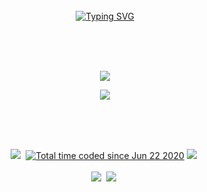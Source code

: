 <div align="center">
<br><br><br>

<!-- Don't just fork or copy it. Star it, please 🥺  -->

[![Typing SVG](https://readme-typing-svg.herokuapp.com?font=Oleo+Script&color=9D9ED2&size=35&center=true&vCenter=true&width=404&height=53&lines=%E3%80%80%E3%80%80Hi+there%2C+I'm+%EB%B0%B0%EC%98%81%EB%AF%BC.+%E3%80%80%E3%80%80)](https://git.io/typing-svg)

<br><br><br>

![](https://github-readme-streak-stats.herokuapp.com/?user=youngmin109&theme=dark&hide_border=true)

![](https://github-readme-stats.vercel.app/api/top-langs/?username=youngmin109&layout=compact&theme=material-palenight&hide_border=true&bg_color=20232a&icon_color=E3E3E3A8&text_color=fff&title_color=918FE0&count_private=true&langs_count=8&card_width=360)

<br><br><br>

<p align="center">
  <a href="https://hits.seeyoufarm.com"><img src="https://hits.seeyoufarm.com/api/count/incr/badge.svg?url=https%3A%2F%2Fgithub.com%2Fyoungmin109&count_bg=%233573CD&title_bg=%23555555&icon=github.svg&icon_color=%23E7E7E7&title=hits&edge_flat=false"/></a>&nbsp 
  <a href="https://wakatime.com/@a9ec6db8-5ed2-44b8-8c20-d69280103581"><img src="https://wakatime.com/badge/user/a9ec6db8-5ed2-44b8-8c20-d69280103581.svg" alt="Total time coded since Jun 22 2020" /></a>
  <a href="mailto:youngmin109@gmail.com"><img src="https://img.shields.io/badge/Gmail-d14836?style=flat-square&logo=Gmail&logoColor=white&link=youngmin109@gmail.com"/></a>&nbsp
 <br/><br/>
  <a href="https://dev-youngmin.tistory.com/"><img src="https://img.shields.io/badge/tistory blog-000000?style=flat-square&logo=Tistory&logoColor=white&link=https://dev-youngmin.tistory.com/"/></a>&nbsp
  <a href="https://qiita.com/youngmin109"><img src="https://img.shields.io/badge/Qiita blog-11B48A?style=flat-square&logo=Qiita&logoColor=white&link=https://qiita.com/youngmin109"/></a>&nbsp
</p>

</div>
